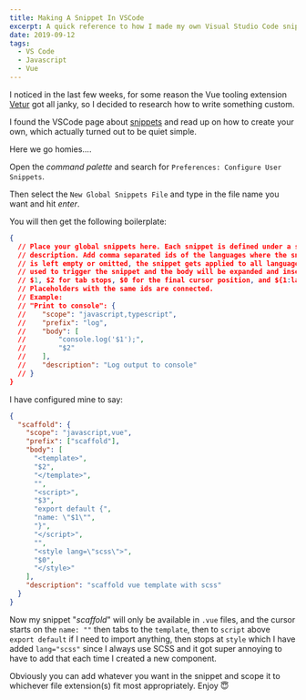 ```yaml
---
title: Making A Snippet In VSCode
excerpt: A quick reference to how I made my own Visual Studio Code snippet.
date: 2019-09-12
tags:
  - VS Code
  - Javascript
  - Vue
---
```


I noticed in the last few weeks, for some reason the Vue tooling extension [Vetur](https://marketplace.visualstudio.com/items?itemName=octref.vetur) got all janky, so I decided to research how to write something custom.

I found the VSCode page about [snippets](https://code.visualstudio.com/docs/editor/userdefinedsnippets#_create-your-own-snippets) and read up on how to create your own, which actually turned out to be quiet simple.

Here we go homies....

Open the _command palette_ and search for `Preferences: Configure User Snippets`.

Then select the `New Global Snippets File` and type in the file name you want and hit _enter_.

You will then get the following boilerplate:

```json
{
  // Place your global snippets here. Each snippet is defined under a snippet name and has a scope, prefix, body and
  // description. Add comma separated ids of the languages where the snippet is applicable in the scope field. If scope
  // is left empty or omitted, the snippet gets applied to all languages. The prefix is what is
  // used to trigger the snippet and the body will be expanded and inserted. Possible variables are:
  // $1, $2 for tab stops, $0 for the final cursor position, and ${1:label}, ${2:another} for placeholders.
  // Placeholders with the same ids are connected.
  // Example:
  // "Print to console": {
  // 	"scope": "javascript,typescript",
  // 	"prefix": "log",
  // 	"body": [
  // 		"console.log('$1');",
  // 		"$2"
  // 	],
  // 	"description": "Log output to console"
  // }
}
```

I have configured mine to say:

```json
{
  "scaffold": {
    "scope": "javascript,vue",
    "prefix": ["scaffold"],
    "body": [
      "<template>",
      "$2",
      "</template>",
      "",
      "<script>",
      "$3",
      "export default {",
      "name: \"$1\"",
      "}",
      "</script>",
      "",
      "<style lang=\"scss\">",
      "$0",
      "</style>"
    ],
    "description": "scaffold vue template with scss"
  }
}
```

Now my snippet "_scaffold_" will only be available in `.vue` files, and the cursor starts on the `name: ""` then tabs to the `template`, then to `script` above `export default` if I need to import anything, then stops at `style` which I have added `lang="scss"` since I always use SCSS and it got super annoying to have to add that each time I created a new component.

Obviously you can add whatever you want in the snippet and scope it to whichever file extension(s) fit most appropriately. Enjoy 😇
